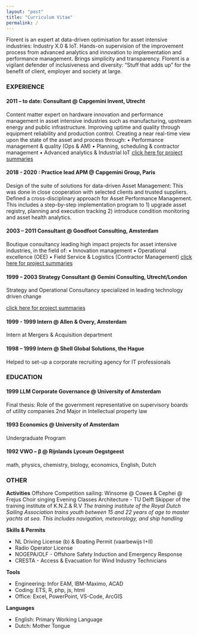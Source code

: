 ```yaml
---
layout: "post"
title: "Curriculum Vitae"
permalink: /
---
```

Florent is an expert at data-driven optimisation for asset intensive industries: Industry X.0 & IoT. Hands-on supervision of the improvement process from advanced analytics and innovation to implementation and performance management. Brings simplicity and transparency. Florent is a vigilant defender of inclusiveness and diversity: “Stuff that adds up” for the benefit of client, employer and society at large.

### EXPERIENCE

#### 2011 – to date: Consultant @ Capgemini Invent, Utrecht

Content matter expert on hardware innovation and performance management in asset intensive industries such as manufacturing, upstream energy and public infrastructure. Improving uptime and quality through equipment reliability and production control. Creating a near real-time view upon the state of the asset and process through:
•	Performance management & quality (Ops & AM)
•	Planning, scheduling & contractor management
•	Advanced analytics & Industrial IoT
[click here for project summaries](https://fprisse.github.io/projects_invent)

#### 2018 - 2020 : Practice lead APM @ Capgemini Group, Paris

Design of the suite of solutions for data-driven Asset Management: This was done in close cooperation with selected clients and trusted suppliers. Defined a cross-disciplinary approach for Asset Performance Management. This includes a step-by-step implementation program to 1) upgrade asset registry, planning and execution tracking 2) introduce condition monitoring and asset health analytics.

#### 2003 – 2011 Consultant @ Goodfoot Consulting, Amsterdam

Boutique consultancy leading high impact projects for asset intensive industries, in the field of:
•	Innovation management
•	Operational excellence (OEE)
•	Field Service & Logistics (Contractor Management)
[click here for project summaries](https://fprisse.github.io/projects_goodfoot)

#### 1999 – 2003 Strategy Consultant @ Gemini Consulting, Utrecht/London

Strategy and Operational Consultancy specialized in leading technology driven change

[click here for project summaries](https://fprisse.github.io/projects_gemini)

#### 1999 - 1999 Intern @ Allen & Overy, Amsterdam

Intern at Mergers & Acquisition department

#### 1998 – 1999 Intern @ Shell Global Solutions, the Hague

Helped to set-up a corporate recruiting agency for IT professionals

### EDUCATION

#### 1999 LLM Corporate Governance @ University of Amsterdam

Final thesis: Role of the government representative on supervisory boards of utility companies
2nd Major in Intellectual property law

#### 1993 Economics @ University of Amsterdam

Undergraduate Program

#### 1992 VWO – β @ Rijnlands Lyceum Oegstgeest

math, physics, chemistry, biology, economics, English, Dutch

### OTHER

**Activities**
Offshore Competition sailing: Winsome @ Cowes & Cephei @ Frejus
Choir singing
Evening Classes Architecture - TU Delft
Skipper of the training institute of K.N.Z.& R.V
*The training institute of the Royal Dutch Sailing Association trains youth between 15 and 22 years of age to master yachts at sea. This includes navigation, meteorology, and ship handling*

**Skills & Permits**  
 - NL Driving License (b) & Boating Permit (vaarbewijs I+II)
 - Radio Operator License
 - NOGEPA/OLF - Offshore Safety Induction and Emergency Response
 - CRESTA - Access & Evacuation for Wind Industry Technicians

**Tools**
 - Engineering: Infor EAM, IBM-Maximo, ACAD
 - Coding: ETS, R, php, js, html
 - Office: Excel, PowerPoint, VS-Code, ArcGIS

**Languages**
 - English: Primary Working Language
 - Dutch: Mother Tongue
